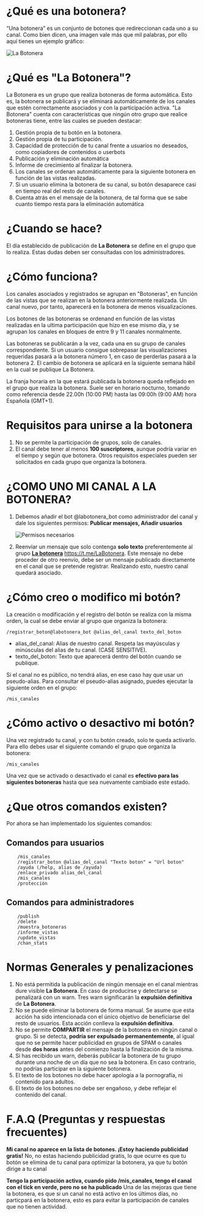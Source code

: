 # ¿Qué es una botonera?
“Una botonera” es un conjunto de botones que redireccionan cada uno a su canal.
Como bien dicen, una imagen vale más que mil palabras, por ello aquí tienes un ejemplo gráfico:

![La Botonera](/media/botonera.png)

# ¿Qué es "La Botonera"?
La Botonera es un grupo que realiza botoneras de forma automática. Esto es, la botonera se publicará y se eliminará automáticamente de los canales que estén correctamente asociados y con la participación activa.
"La Botonera" cuenta con características que ningún otro grupo que realice botoneras tiene, entre las cuales se pueden destacar:

1. Gestión propia de tu botón en la botonera.
1. Gestión propia de tu participación.
1. Capacidad de protección de tu canal frente a usuarios no deseados, como copiadores de contenidos o userbots
1. Publicación y eliminación automática
1. Informe de crecimiento al finalizar la botonera.
1. Los canales se ordenan automáticamente para la siguiente botonera en función de las vistas realizadas.
1. Si un usuario elimina la botonera de su canal, su botón desaparece casi en tiempo real del resto de canales.
1. Cuenta atrás en el mensaje de la botonera, de tal forma que se sabe cuanto tiempo resta para la eliminación automática


# ¿Cuando se hace?

El día establecido de publicación de **La Botonera** se define en el grupo que lo realiza. Estas dudas deben ser consultadas con los administradores.

# ¿Cómo funciona?

Los canales asociados y registrados se agrupan en "Botoneras", en función de las vistas que se realizan en la botonera anteriormente realizada. Un canal nuevo, por tanto, aparecerá en la botonera de menos visualizaciones.

Los botones de las botoneras se ordenand en función de las vistas realizadas en la ultima participación que hizo en ese mismo día, y se agrupan los canales en bloques de entre 9 y 11 canales normalmente.

Las botoneras se publicarán a la vez, cada una en su grupo de canales correspondiente. Si un usuario consigue sobrepasar 
las visualizaciones requeridas pasará a la botonera número 1, en caso de perderlas pasará a la botonera 2. El cambio de 
botonera se aplicará en la siguiente semana hábil en la cual se publique La Botonera.

La franja horaria en la que estará publicada la botonera queda reflejado en el grupo que realiza la botonera. Suele ser en horario nocturno, tomando como referencia desde 22.00h (10:00 PM) hasta las 09:00h (9:00 AM) hora Española (GMT+1).


# Requisitos para unirse a la botonera

1. No se permite la participación de grupos, solo de canales.
1. El canal debe tener al menos **100 suscriptores**, aunque podría variar en el tiempo y según que botonera. Otros requisitos especiales pueden ser solicitados en cada grupo que organiza la botonera.



# ¿COMO UNO MI CANAL A LA BOTONERA?

1. Debemos añadir el bot @labotonera_bot como administrador del canal y dale los siguientes permisos: **Publicar mensajes, Añadir usuarios**
    
    ![Permisos necesarios](/media/permisos_labotonera_bot.png)

2. Reenviar un mensaje que solo contenga **solo texto** preferentemente al grupo [**La botonera**](https://t.me/LaBotonera) https://t.me/LaBotonera. Este mensaje no debe proceder de otro reenvío, debe ser un mensaje publicado directamente en el canal que se pretende registrar. Realizando esto, nuestro canal quedará asociado.


# ¿Cómo creo o modifico mi botón?

La creación o modificación y el registro del botón se realiza con la misma orden, la cual se debe enviar al grupo que organiza la botonera:
 ```
 /registrar_boton@labotonera_bot @alias_del_canal texto_del_boton
 ```

* alias_del_canal: Alias de nuestro canal. Respeta las mayúsculas y minúsculas del alias de tu canal. (CASE SENSITIVE). 
* texto_del_boton: Texto que aparecerá dentro del botón cuando se publique.

Si el canal no es público, no tendrá alias, en ese caso hay que usar un pseudo-alias. Para consultar el pseudo-alias asignado, puedes ejecutar la siguiente orden en el grupo:
```
/mis_canales
```

# ¿Cómo activo o desactivo mi botón?

Una vez registrado tu canal, y con tu botón creado, solo te queda activarlo. Para ello debes usar el siguiente comando el grupo que organiza la botonera:

```
/mis_canales
```


Una vez que se activado o desactivado el canal es **efectivo para las siguientes botoneras** hasta que sea nuevamente cambiado este estado.

# ¿Que otros comandos existen?

Por ahora se han implementado los siguientes comandos:

## Comandos para usuarios
```
    /mis_canales
    /registrar_boton @alias_del_canal "Texto boton" = "Url boton"
    /ayuda (/help, alias de /ayuda)
    /enlace_privado alias_del_canal
    /mis_canales
    /protección
```

## Comandos para administradores
```
    /publish
    /delete
    /muestra_botoneras
    /informe_vistas
    /update_vistas
    /chan_stats
```


# Normas Generales y penalizaciones

1. No está permitida la publicación de ningún mensaje en el canal mientras dure visible **La Botonera**. En caso de producirse y detectarse se penalizará con un warn. Tres warn significarán la **expulsión definitiva** de **La Botonera**.
1. No se puede eliminar la botonera de forma manual. Se asume que esta acción ha sido intencionada con el único objetivo de beneficiarse del resto de usuarios. Esta acción conlleva la **expulsión definitiva**.
1. No se permite **COMPARTIR** el mensaje de la botonera en ningún canal o grupo. Si se detecta, **podría ser expulsado permanentemente**, al igual que no se permite hacer publicidad en grupos de SPAM o canales desde **dos horas** antes del comienzo hasta la finalización de la misma.
1. Si has recibido un warn, deberás publicar la botonera de tu grupo durante una noche de un día que no sea la botonera. En caso contrario, no podrías participar en la siguiente botonera.
1. El texto de los botones no debe hacer apología a la pornografía, ni contenido para adultos.
1. El texto de los botones no debe ser engañoso, y debe reflejar el contenido del canal.


# F.A.Q (Preguntas y respuestas frecuentes)
<b>Mi canal no aparece en la lista de botones. ¡Estoy haciendo publicidad gratis!</b>
No, no estas haciendo publicidad gratis, lo que ocurre es que tu botón se elimina de tu canal para optimizar la botonera, ya que tu botón dirige a tu canal

<b>Tengo la participación activa, cuando pido /mis_canales, tengo el canal con el tick en verde, pero no se ha publicado</b>
Una de las mejoras que tiene la botonera, es que si un canal no está activo en los últimos días, no particpará en la botonera, esto es para evitar la participación de canales que no tienen actividad.


